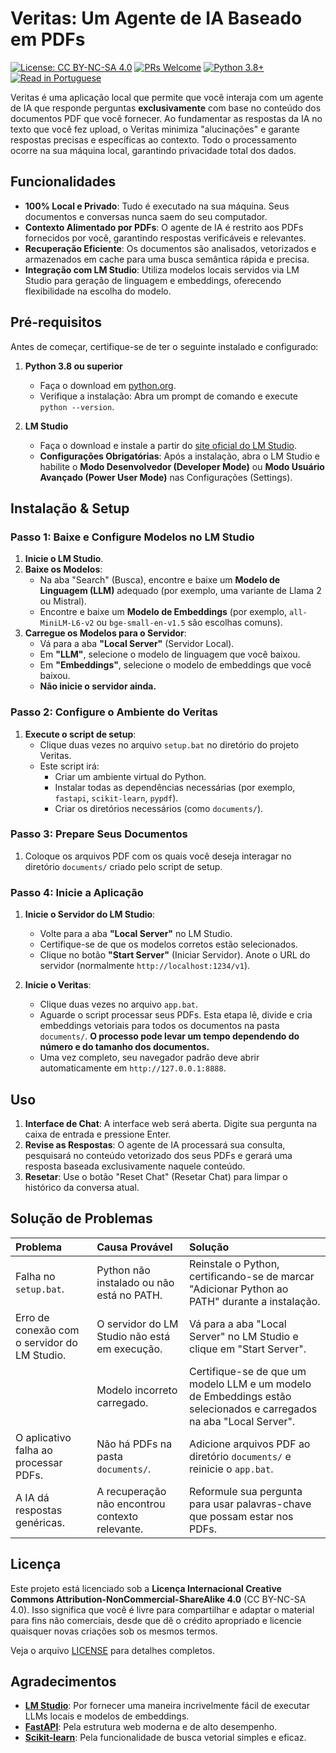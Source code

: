 # Veritas: Um Agente de IA Baseado em PDFs
[![License: CC BY-NC-SA 4.0](https://img.shields.io/badge/License-CC_BY--NC--SA_4.0-lightgrey.svg)](https://creativecommons.org/licenses/by-nc-sa/4.0/)
[![PRs Welcome](https://img.shields.io/badge/PRs-Welcome-brightgreen.svg)](https://github.com/Diegolinop/veritas/pulls)
[![Python 3.8+](https://img.shields.io/badge/python-3.8+-blue.svg)](https://www.python.org/downloads/)
[![Read in Portuguese](https://img.shields.io/badge/Leia%20em-Portugu%C3%AAs%20(BR)-blue)](README.pt-br.md)

Veritas é uma aplicação local que permite que você interaja com um agente de IA que responde perguntas **exclusivamente** com base no conteúdo dos documentos PDF que você fornecer. Ao fundamentar as respostas da IA no texto que você fez upload, o Veritas minimiza "alucinações" e garante respostas precisas e específicas ao contexto. Todo o processamento ocorre na sua máquina local, garantindo privacidade total dos dados.

## Funcionalidades

- **100% Local e Privado**: Tudo é executado na sua máquina. Seus documentos e conversas nunca saem do seu computador.
- **Contexto Alimentado por PDFs**: O agente de IA é restrito aos PDFs fornecidos por você, garantindo respostas verificáveis e relevantes.
- **Recuperação Eficiente**: Os documentos são analisados, vetorizados e armazenados em cache para uma busca semântica rápida e precisa.
- **Integração com LM Studio**: Utiliza modelos locais servidos via LM Studio para geração de linguagem e embeddings, oferecendo flexibilidade na escolha do modelo.

## Pré-requisitos

Antes de começar, certifique-se de ter o seguinte instalado e configurado:

1.  **Python 3.8 ou superior**
    *   Faça o download em [python.org](https://www.python.org/downloads/).
    *   Verifique a instalação: Abra um prompt de comando e execute `python --version`.

2.  **LM Studio**
    *   Faça o download e instale a partir do [site oficial do LM Studio](https://lmstudio.ai/).
    *   **Configurações Obrigatórias**: Após a instalação, abra o LM Studio e habilite o **Modo Desenvolvedor (Developer Mode)** ou **Modo Usuário Avançado (Power User Mode)** nas Configurações (Settings).

## Instalação & Setup

### Passo 1: Baixe e Configure Modelos no LM Studio

1.  **Inicie o LM Studio**.
2.  **Baixe os Modelos**:
    *   Na aba "Search" (Busca), encontre e baixe um **Modelo de Linguagem (LLM)** adequado (por exemplo, uma variante de Llama 2 ou Mistral).
    *   Encontre e baixe um **Modelo de Embeddings** (por exemplo, `all-MiniLM-L6-v2` ou `bge-small-en-v1.5` são escolhas comuns).
3.  **Carregue os Modelos para o Servidor**:
    *   Vá para a aba **"Local Server"** (Servidor Local).
    *   Em **"LLM"**, selecione o modelo de linguagem que você baixou.
    *   Em **"Embeddings"**, selecione o modelo de embeddings que você baixou.
    *   **Não inicie o servidor ainda.**

### Passo 2: Configure o Ambiente do Veritas

1.  **Execute o script de setup**:
    *   Clique duas vezes no arquivo `setup.bat` no diretório do projeto Veritas.
    *   Este script irá:
        *   Criar um ambiente virtual do Python.
        *   Instalar todas as dependências necessárias (por exemplo, `fastapi`, `scikit-learn`, `pypdf`).
        *   Criar os diretórios necessários (como `documents/`).

### Passo 3: Prepare Seus Documentos

1.  Coloque os arquivos PDF com os quais você deseja interagar no diretório `documents/` criado pelo script de setup.

### Passo 4: Inicie a Aplicação

1.  **Inicie o Servidor do LM Studio**:
    *   Volte para a aba **"Local Server"** no LM Studio.
    *   Certifique-se de que os modelos corretos estão selecionados.
    *   Clique no botão **"Start Server"** (Iniciar Servidor). Anote o URL do servidor (normalmente `http://localhost:1234/v1`).

2.  **Inicie o Veritas**:
    *   Clique duas vezes no arquivo `app.bat`.
    *   Aguarde o script processar seus PDFs. Esta etapa lê, divide e cria embeddings vetoriais para todos os documentos na pasta `documents/`. **O processo pode levar um tempo dependendo do número e do tamanho dos documentos.**
    *   Uma vez completo, seu navegador padrão deve abrir automaticamente em `http://127.0.0.1:8888`.

## Uso

1.  **Interface de Chat**: A interface web será aberta. Digite sua pergunta na caixa de entrada e pressione Enter.
2.  **Revise as Respostas**: O agente de IA processará sua consulta, pesquisará no conteúdo vetorizado dos seus PDFs e gerará uma resposta baseada exclusivamente naquele conteúdo.
3.  **Resetar**: Use o botão "Reset Chat" (Resetar Chat) para limpar o histórico da conversa atual.

## Solução de Problemas

| Problema | Causa Provável | Solução |
| :--- | :--- | :--- |
| Falha no `setup.bat`. | Python não instalado ou não está no PATH. | Reinstale o Python, certificando-se de marcar "Adicionar Python ao PATH" durante a instalação. |
| Erro de conexão com o servidor do LM Studio. | O servidor do LM Studio não está em execução. | Vá para a aba "Local Server" no LM Studio e clique em "Start Server". |
| | Modelo incorreto carregado. | Certifique-se de que um modelo LLM e um modelo de Embeddings estão selecionados e carregados na aba "Local Server". |
| O aplicativo falha ao processar PDFs. | Não há PDFs na pasta `documents/`. | Adicione arquivos PDF ao diretório `documents/` e reinicie o `app.bat`. |
| A IA dá respostas genéricas. | A recuperação não encontrou contexto relevante. | Reformule sua pergunta para usar palavras-chave que possam estar nos PDFs. |

## Licença

Este projeto está licenciado sob a **Licença Internacional Creative Commons Attribution-NonCommercial-ShareAlike 4.0** (CC BY-NC-SA 4.0). Isso significa que você é livre para compartilhar e adaptar o material para fins não comerciais, desde que dê o crédito apropriado e licencie quaisquer novas criações sob os mesmos termos.

Veja o arquivo [LICENSE](LICENSE) para detalhes completos.

## Agradecimentos

- **[LM Studio](https://lmstudio.ai/)**: Por fornecer uma maneira incrivelmente fácil de executar LLMs locais e modelos de embeddings.
- **[FastAPI](https://fastapi.tiangolo.com/)**: Pela estrutura web moderna e de alto desempenho.
- **[Scikit-learn](https://scikit-learn.org/)**: Pela funcionalidade de busca vetorial simples e eficaz.